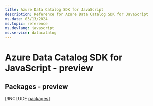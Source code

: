 ```yaml
---
title: Azure Data Catalog SDK for JavaScript
description: Reference for Azure Data Catalog SDK for JavaScript
ms.date: 03/13/2024
ms.topic: reference
ms.devlang: javascript
ms.service: datacatalog
---
```

# Azure Data Catalog SDK for JavaScript - preview
## Packages - preview
[!INCLUDE [packages](data-catalog-index.md)]